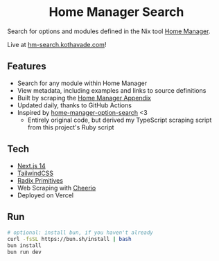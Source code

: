 <h1 align="center">Home Manager Search</h1>

Search for options and modules defined in the Nix tool [Home Manager](https://github.com/nix-community/home-manager).

Live at [hm-search.kothavade.com](https://hm-search.kothavade.com)!

## Features

- Search for any module within Home Manager
- View metadata, including examples and links to source definitions
- Built by scraping the [Home Manager Appendix](https://nix-community.github.io/home-manager/options.xhtml)
- Updated daily, thanks to GitHub Actions
- Inspired by [home-manager-option-search](https://mipmip.github.io/home-manager-option-search/) <3
  - Entirely original code, but derived my TypeScript scraping script from this project's Ruby script

## Tech

- [Next.js 14](https://nextjs.org)
- [TailwindCSS](https://tailwindcss.com)
- [Radix Primitives](https://radix-ui.com/primitives)
- Web Scraping with [Cheerio](https://cheerio.js.org)
- Deployed on Vercel

## Run

```bash
# optional: install bun, if you haven't already
curl -fsSL https://bun.sh/install | bash
bun install
bun run dev
```
